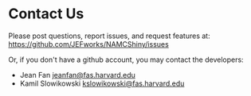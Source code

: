 # Contact Us

Please post questions, report issues, and request features at:
<https://github.com/JEFworks/NAMCShiny/issues>

Or, if you don't have a github account, you may contact the developers:

-   Jean Fan <jeanfan@fas.harvard.edu>
-   Kamil Slowikowski <kslowikowski@fas.harvard.edu>
